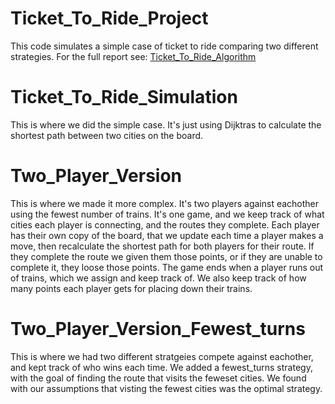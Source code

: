 # Ticket_To_Ride_Project
This code simulates a simple case of ticket to ride comparing two different strategies. For the full report see: [Ticket_To_Ride_Algorithm](FILE_NAME.pdf)
# Ticket_To_Ride_Simulation
This is where we did the simple case. It's just using Dijktras to calculate the shortest path between two cities on the board. 

# Two_Player_Version
This is where we made it more complex. It's two players against eachother using the fewest number of trains. It's one game, and we keep track of what cities each player is connecting, and the routes they complete. 
Each player has their own copy of the board, that we update each time a player makes a move, then recalculate the shortest path for both players for their route. If they complete the route we given them those points, or if they are unable to complete it, they loose those points. The game ends when a player runs out of trains, which we assign and keep track of. We also keep track of how many points each player gets for placing down their trains. 

# Two_Player_Version_Fewest_turns
This is where we had two different stratgeies compete against eachother, and kept track of who wins each time. We added a fewest_turns strategy, with the goal of finding the route that visits the feweset cities. We found with our assumptions that visting the fewest cities was the optimal strategy. 
